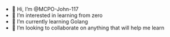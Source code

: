 - 👋 Hi, I’m @MCPO-John-117
- 👀 I’m interested in learning from zero
- 🌱 I’m currently learning Golang
- 💞️ I’m looking to collaborate on anything that will help me learn

<!---
MCPO-John-117/MCPO-John-117 is a ✨ special ✨ repository because its `README.md` (this file) appears on your GitHub profile.
You can click the Preview link to take a look at your changes.
--->

